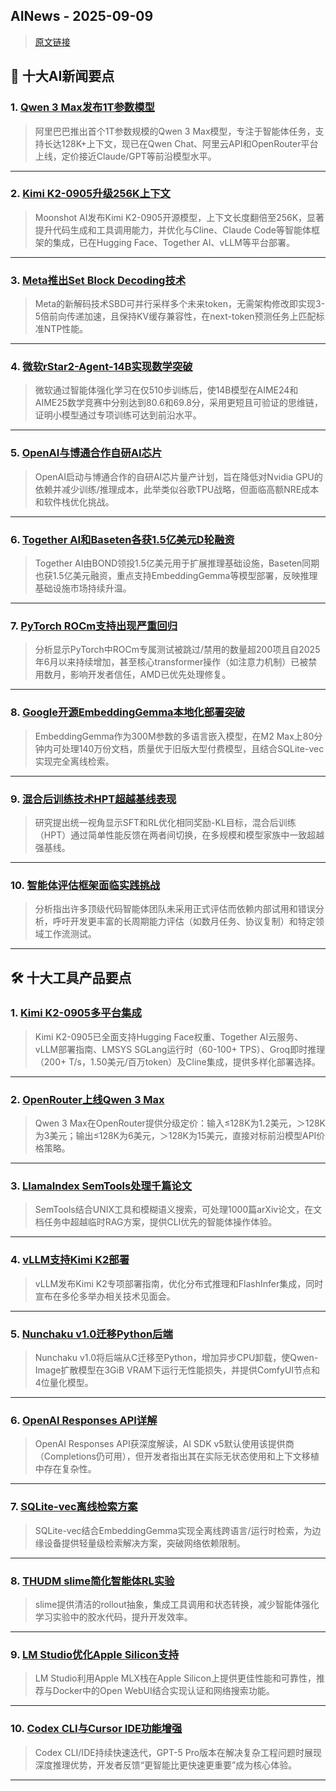 ## AINews - 2025-09-09

> [原文链接](https://news.smol.ai/issues/25-09-05-1t-models/)

## 📰 十大AI新闻要点

### 1. [Qwen 3 Max发布1T参数模型](https://x.com/Alibaba_Qwen/status/1963991502440562976)
> 阿里巴巴推出首个1T参数规模的Qwen 3 Max模型，专注于智能体任务，支持长达128K+上下文，现已在Qwen Chat、阿里云API和OpenRouter平台上线，定价接近Claude/GPT等前沿模型水平。

---

### 2. [Kimi K2-0905升级256K上下文](https://twitter.com/bigeagle_xd/status/1963802450374369722)
> Moonshot AI发布Kimi K2-0905开源模型，上下文长度翻倍至256K，显著提升代码生成和工具调用能力，并优化与Cline、Claude Code等智能体框架的集成，已在Hugging Face、Together AI、vLLM等平台部署。

---

### 3. [Meta推出Set Block Decoding技术](https://twitter.com/arankomatsuzaki/status/1963817987506643350)
> Meta的新解码技术SBD可并行采样多个未来token，无需架构修改即实现3-5倍前向传递加速，且保持KV缓存兼容性，在next-token预测任务上匹配标准NTP性能。

---

### 4. [微软rStar2-Agent-14B实现数学突破](https://twitter.com/omarsar0/status/1964045125115662847)
> 微软通过智能体强化学习在仅510步训练后，使14B模型在AIME24和AIME25数学竞赛中分别达到80.6和69.8分，采用更短且可验证的思维链，证明小模型通过专项训练可达到前沿水平。

---

### 5. [OpenAI与博通合作自研AI芯片](https://www.reuters.com/business/openai-set-start-mass-production-its-own-ai-chips-with-broadcom-ft-reports-2025-09-05/)
> OpenAI启动与博通合作的自研AI芯片量产计划，旨在降低对Nvidia GPU的依赖并减少训练/推理成本，此举类似谷歌TPU战略，但面临高额NRE成本和软件栈优化挑战。

---

### 6. [Together AI和Baseten各获1.5亿美元D轮融资](https://twitter.com/tuhinone/status/1963945981382451488)
> Together AI由BOND领投1.5亿美元用于扩展推理基础设施，Baseten同期也获1.5亿美元融资，重点支持EmbeddingGemma等模型部署，反映推理基础设施市场持续升温。

---

### 7. [PyTorch ROCm支持出现严重回归](https://twitter.com/SemiAnalysis_/status/1963708743218339907)
> 分析显示PyTorch中ROCm专属测试被跳过/禁用的数量超200项且自2025年6月以来持续增加，甚至核心transformer操作（如注意力机制）已被禁用数月，影响开发者信任，AMD已优先处理修复。

---

### 8. [Google开源EmbeddingGemma本地化部署突破](https://twitter.com/basetenco/status/1963724754315284720)
> EmbeddingGemma作为300M参数的多语言嵌入模型，在M2 Max上80分钟内可处理140万份文档，质量优于旧版大型付费模型，且结合SQLite-vec实现完全离线检索。

---

### 9. [混合后训练技术HPT超越基线表现](https://twitter.com/omarsar0/status/1963971173735448858)
> 研究提出统一视角显示SFT和RL优化相同奖励-KL目标，混合后训练（HPT）通过简单性能反馈在两者间切换，在多规模和模型家族中一致超越强基线。

---

### 10. [智能体评估框架面临实践挑战](https://twitter.com/swyx/status/1963725773355057249)
> 分析指出许多顶级代码智能体团队未采用正式评估而依赖内部试用和错误分析，呼吁开发更丰富的长周期能力评估（如数月任务、协议复制）和特定领域工作流测试。

---

## 🛠️ 十大工具产品要点

### 1. [Kimi K2-0905多平台集成](https://twitter.com/togethercompute/status/1963806032548843865)
> Kimi K2-0905已全面支持Hugging Face权重、Together AI云服务、vLLM部署指南、LMSYS SGLang运行时（60-100+ TPS）、Groq即时推理（200+ T/s，1.50美元/百万token）及Cline集成，提供多样化部署选择。

---

### 2. [OpenRouter上线Qwen 3 Max](https://openrouter.ai/qwen/qwen3-max)
> Qwen 3 Max在OpenRouter提供分级定价：输入≤128K为1.2美元，＞128K为3美元；输出≤128K为6美元，＞128K为15美元，直接对标前沿模型API价格策略。

---

### 3. [LlamaIndex SemTools处理千篇论文](https://twitter.com/llama_index/status/1964009128973783135)
> SemTools结合UNIX工具和模糊语义搜索，可处理1000篇arXiv论文，在文档任务中超越临时RAG方案，提供CLI优先的智能体操作体验。

---

### 4. [vLLM支持Kimi K2部署](https://twitter.com/vllm_project/status/1963805972352188895)
> vLLM发布Kimi K2专项部署指南，优化分布式推理和FlashInfer集成，同时宣布在多伦多举办相关技术见面会。

---

### 5. [Nunchaku v1.0迁移Python后端](https://github.com/nunchaku-tech/nunchaku/releases/tag/v1.0.0)
> Nunchaku v1.0将后端从C迁移至Python，增加异步CPU卸载，使Qwen-Image扩散模型在3GiB VRAM下运行无性能损失，并提供ComfyUI节点和4位量化模型。

---

### 6. [OpenAI Responses API详解](https://twitter.com/prashantmital/status/1963801236391772372)
> OpenAI Responses API获深度解读，AI SDK v5默认使用该提供商（Completions仍可用），但开发者指出其在实际无状态使用和上下文移植中存在复杂性。

---

### 7. [SQLite-vec离线检索方案](https://twitter.com/_philschmid/status/1963952204970078579)
> SQLite-vec结合EmbeddingGemma实现全离线跨语言/运行时检索，为边缘设备提供轻量级检索解决方案，突破网络依赖限制。

---

### 8. [THUDM slime简化智能体RL实验](https://twitter.com/Zai_org/status/1963836843633332457)
> slime提供清洁的rollout抽象，集成工具调用和状态转换，减少智能体强化学习实验中的胶水代码，提升开发效率。

---

### 9. [LM Studio优化Apple Silicon支持](https://github.com/ml-explore/mlx)
> LM Studio利用Apple MLX栈在Apple Silicon上提供更佳性能和可靠性，推荐与Docker中的Open WebUI结合实现认证和网络搜索功能。

---

### 10. [Codex CLI与Cursor IDE功能增强](https://twitter.com/dkundel/status/1963834846394147125)
> Codex CLI/IDE持续快速迭代，GPT-5 Pro版本在解决复杂工程问题时展现深度推理优势，开发者反馈“更智能比更快速更重要”成为核心体验。

---